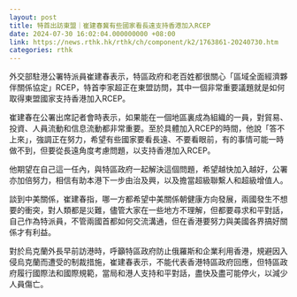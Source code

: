 ```yaml
---
layout: post
title: 特首出訪東盟｜崔建春冀有些國家看長遠支持香港加入RCEP
date: 2024-07-30 16:02:04.000000000 +08:00
link: https://news.rthk.hk/rthk/ch/component/k2/1763861-20240730.htm
categories: rthk
---
```


外交部駐港公署特派員崔建春表示，特區政府和老百姓都很關心「區域全面經濟夥伴關係協定」RCEP，特首李家超正在東盟訪問，其中一個非常重要議題就是如何取得東盟國家支持香港加入RCEP。

崔建春在公署出席記者會時表示，如果能在一個地區裏成為組織的一員，對貿易、投資、人員流動和信息流動都非常重要。至於具體加入RCEP的時間，他說「答不上來」，強調正在努力，希望有些國家要看長遠、不要看眼前，有的事情可能一時做不到，但要從長遠角度考慮問題，以支持香港加入RCEP。

他期望在自己這一任內，與特區政府一起解決這個問題，希望越快加入越好，公署亦加倍努力，相信有助本港下一步由治及興，以及擔當超級聯繫人和超級增值人。

談到中美關係，崔建春指，哪一方都希望中美關係朝健康方向發展，兩國發生不想要的衝突，對人類都是災難，儘管大家在一些地方不理解，但都要尋求和平對話，自己作為特派員，不管兩國首都如何交流溝通，但在香港要努力與美國各界搞好關係才有利益。

對於烏克蘭外長早前訪港時，呼籲特區政府防止俄羅斯和企業利用香港，規避因入侵烏克蘭而遭受的制裁措施，崔建春表示，不能代表香港特區政府回應，但特區政府履行國際法和國際規範，當局和港人支持和平對話，盡快及盡可能停火，以減少人員傷亡。
